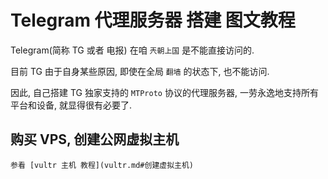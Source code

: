 # Telegram 代理服务器 搭建 图文教程

Telegram(简称 TG 或者 电报) 在咱 `兲朝上国` 是不能直接访问的. 

目前 TG 由于自身某些原因, 即使在全局 `翻墙` 的状态下, 也不能访问.

因此, 自己搭建 TG 独家支持的 `MTProto` 协议的代理服务器, 一劳永逸地支持所有平台和设备, 就显得很有必要了.

## 购买 VPS, 创建公网虚拟主机

    参看 [vultr 主机 教程](vultr.md#创建虚拟主机) 


